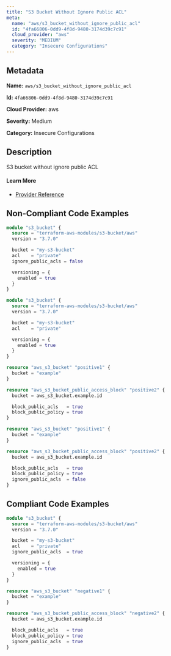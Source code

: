 ```yaml
---
title: "S3 Bucket Without Ignore Public ACL"
meta:
  name: "aws/s3_bucket_without_ignore_public_acl"
  id: "4fa66806-0dd9-4f8d-9480-3174d39c7c91"
  cloud_provider: "aws"
  severity: "MEDIUM"
  category: "Insecure Configurations"
---
```


## Metadata
**Name:** `aws/s3_bucket_without_ignore_public_acl`

**Id:** `4fa66806-0dd9-4f8d-9480-3174d39c7c91`

**Cloud Provider:** aws

**Severity:** Medium

**Category:** Insecure Configurations

## Description
S3 bucket without ignore public ACL

#### Learn More

 - [Provider Reference](https://registry.terraform.io/providers/hashicorp/aws/latest/docs/resources/s3_bucket_public_access_block)

## Non-Compliant Code Examples
```terraform
module "s3_bucket" {
  source = "terraform-aws-modules/s3-bucket/aws"
  version = "3.7.0"

  bucket = "my-s3-bucket"
  acl    = "private"
  ignore_public_acls = false

  versioning = {
    enabled = true
  }
}

```

```terraform
module "s3_bucket" {
  source = "terraform-aws-modules/s3-bucket/aws"
  version = "3.7.0"

  bucket = "my-s3-bucket"
  acl    = "private"

  versioning = {
    enabled = true
  }
}

```

```terraform
resource "aws_s3_bucket" "positive1" {
  bucket = "example"
}

resource "aws_s3_bucket_public_access_block" "positive2" {
  bucket = aws_s3_bucket.example.id

  block_public_acls   = true
  block_public_policy = true
}

```

```terraform
resource "aws_s3_bucket" "positive1" {
  bucket = "example"
}

resource "aws_s3_bucket_public_access_block" "positive2" {
  bucket = aws_s3_bucket.example.id

  block_public_acls   = true
  block_public_policy = true
  ignore_public_acls  = false
}

```

## Compliant Code Examples
```terraform
module "s3_bucket" {
  source = "terraform-aws-modules/s3-bucket/aws"
  version = "3.7.0"

  bucket = "my-s3-bucket"
  acl    = "private"
  ignore_public_acls  = true

  versioning = {
    enabled = true
  }
}

```

```terraform
resource "aws_s3_bucket" "negative1" {
  bucket = "example"
}

resource "aws_s3_bucket_public_access_block" "negative2" {
  bucket = aws_s3_bucket.example.id

  block_public_acls   = true
  block_public_policy = true
  ignore_public_acls  = true
}

```